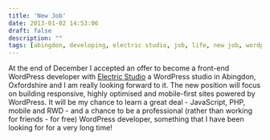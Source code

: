 ```yaml
---
title: 'New Job'
date: 2013-01-02 14:53:06
draft: false
description: ""
tags: [abingdon, developing, electric studio, job, life, new job, wordpress, wordpress]
---
```


At the end of December I accepted an offer to become a front-end WordPress developer with [Electric Studio](http://www.electricstudio.co.uk/) a WordPress studio in Abingdon, Oxfordshire and I am really looking forward to it. The new position will focus on building responsive, highly optimised and mobile-first sites powered by WordPress. It will be my chance to learn a great deal - JavaScript, PHP, mobile and RWD - and a chance to be a professional (rather than working for friends - for free) WordPress developer, something that I have been looking for for a very long time!